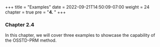 +++
title = "Examples"
date = 2022-09-21T14:50:09-07:00
weight = 24
chapter = true
pre = "<b>4. </b>"
+++

### Chapter 2.4

In this chapter, we will cover three examples to showcase the capability of the OSSTD-PRM method.